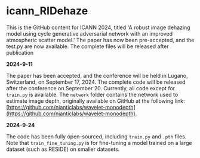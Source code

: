 # icann_RIDehaze

This is the GitHub content for ICANN 2024, titled 'A robust image dehazing model using cycle generative adversarial network with an improved atmospheric scatter model.'
The paper has now been pre-accepted, and the test.py are now available. The complete files will be released after publication

**************2024-9-11**************

The paper has been accepted, and the conference will be held in Lugano, Switzerland, on September 17, 2024. The complete code will be released after the conference on September 20. Currently, all code except for `train.py` is available.
The `network` folder contains the network used to estimate image depth, originally available on GitHub at the following link: [https://github.com/nianticlabs/wavelet-monodepth](https://github.com/nianticlabs/wavelet-monodepth).

**************2024-9-24**************

The code has been fully open-sourced, including `train.py` and `.pth` files. Note that `train_fine_tuning.py` is for fine-tuning a model trained on a large dataset (such as RESIDE) on smaller datasets.
